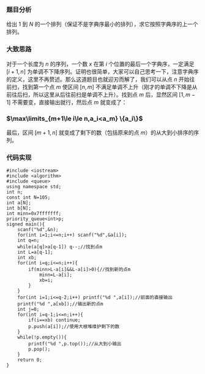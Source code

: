 ### 题目分析

给出 $1$ 到 $N$ 的一个排列（保证不是字典序最小的排列），求它按照字典序的上一个排列。

### 大致思路

对于一个长度为 $n$ 的序列，一个数 $x$ 在第 $i$ 个位置的最后一个字典序，一定满足 $[i+1,n]$ 为单调不下降序列。证明也很简单，大家可以自己思考一下，注意字典序的定义，这里不再赘述。那么这道题目也就迎刃而解了，我们可以从点 $n$ 开始往前扫，找到第一个点 $m$ 使区间 $[n,m]$ 不满足单调不上升（刚才的单调不下降是从前往后扫，所以这里从后往前扫是单调不上升）。找到点 $m$ 后，显然区间 $[1,m-1]$ 不需要变，直接输出就行，然后点 $m$ 就变成了：

### $\max\limits_{m+1\le i\le n,a_i<a_m} \{a_i\}$

最后，区间 $[m+1,n]$ 就变成了剩下的数（包括原来的点 $m$）的从大到小排序的序列。

### 代码实现
```
#include <iostream>
#include <algorithm>
#include <queue>
using namespace std;
int n;
const int N=105;
int a[N];
int b[N];
int minn=0x7fffffff;
priority_queue<int>p;
signed main(){
	scanf("%d",&n);
	for(int i=1;i<=n;i++) scanf("%d",&a[i]);
	int q=n;
	while(a[q]>a[q-1]) q--;//找到点m
	int L=a[q-1];
	int xb;
	for(int i=q;i<=n;i++){
		if(minn>L-a[i]&&L-a[i]>0){//找到新的点m
			minn=L-a[i];
			xb=i;
		}
	}
	for(int i=1;i<=q-2;i++) printf("%d ",a[i]);//前面的直接输出
	printf("%d ",a[xb]);//输出新的点m
	int j=0;
	for(int i=q-1;i<=n;i++){
		if(i==xb) continue;
		p.push(a[i]);//使用大根堆维护剩下的数
	}
	while(!p.empty()){
		printf("%d ",p.top());//从大到小输出
		p.pop();
	}
	return 0;
}
```
